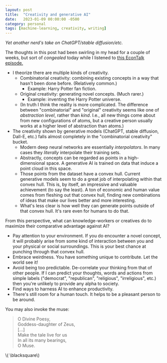 ```yaml
---
layout: post
title:  "Creativity and generative AI"
date:   2023-01-09 00:00:00 -0500
category: personal 
tags: [machine-learning, creativity, writing] 
---
```


 
_Yet another nerd's take on ChatGPT/stable diffusion/etc._

The thoughts in this post had been swirling in my head for a couple of weeks, but sort of _congealed_ today while I listened to [this EconTalk episode.](https://www.econtalk.org/ian-leslie-on-being-human-in-the-age-of-ai/)

* I theorize there are multiple kinds of creativity.
    - Combinatorial creativity: combining existing concepts in a way that hasn't been done before. (Relatively common.)
        * Example: Harry Potter fan fiction.
    - Original creativity: generating novel concepts. (Much rarer.)
        * Example: inventing the Harry Potter universe.
    - (In truth I think the reality is more complicated. The difference between "combinatorial" and "original" creativity seems like one of _abstraction level_, rather than _kind_. I.e., all new things come about from new configurations of atoms, but a creative person usually works at a higher level of abstraction than atoms.)
* The creativity shown by generative models (ChatGPT, stable diffusion, Dall-E, etc.) falls almost completely in the "combinatorial creativity" bucket.
    - Modern deep neural networks are essentially _interpolators_. In many cases they _literally_ interpolate their training sets.
    - Abstractly, concepts can be regarded as points in a high-dimensional space. A generative AI is trained on data that induce a point cloud in this space. 
    - Those points from the dataset have a convex hull. Current generative models seem to do a great job of interpolating within that convex hull. This is, by itself, an impressive and valuable achievement (to say the least). A ton of economic and human value comes from fleshing out that convex hull, finding new combinations of ideas that make our lives better and more interesting. 
    - What's less clear is how well they can generate points outside of that convex hull. It's rare even for humans to do that.

From this perspective, what can knowledge-workers or creatives do to maximize their comparative advantage against AI?

* Pay attention to your environment. If you do encounter a novel concept, it will probably arise from some kind of interaction between you and your physical or social surroundings. This is your best chance at punching through that convex hull.
* Embrace weirdness. You have something unique to contribute. Let the world see it!
* Avoid being too predictable. De-correlate your thinking from that of other people. If I can predict your thoughts, words and actions from simple labels ("democrat", "republican", "religious", "irreligious", etc.) then you're unlikely to provide any alpha to society. 
* Find ways to harness AI to enhance productivity.
* There's still room for a human touch. It helps to be a pleasant person to be around.

You may also invoke the muse:

> O Divine Poesy,\
> Goddess-daughter of Zeus,\
> [...]\
> Make the tale live for us\
> In all its many bearings,\
> O Muse.

\\( \blacksquare\\)  

